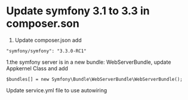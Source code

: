 # Update symfony 3.1 to 3.3 in composer.son

1. Update composer.json add 

``
"symfony/symfony": "3.3.0-RC1"
``

1.the symfony server is in a new bundle: WebServerBundle, update Appkernel Class and 
add 

``
$bundles[] = new Symfony\Bundle\WebServerBundle\WebServerBundle();
``

Update service.yml file to use autowiring

``
``
